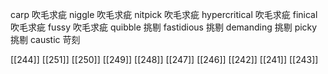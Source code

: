 




carp 吹毛求疵
niggle 吹毛求疵
nitpick 吹毛求疵
hypercritical 吹毛求疵
finical 吹毛求疵
fussy 吹毛求疵
quibble 挑剔
fastidious 挑剔
demanding 挑剔
picky 挑剔
caustic 苛刻

[[244]]
[[251]]
[[250]]
[[249]]
[[248]]
[[247]]
[[246]]
[[242]]
[[241]]
[[243]]